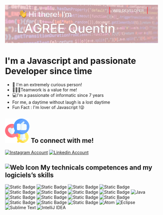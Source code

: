 
![alt text](GithubBannerEdit.jpg "My Banner")

# I'm a Javascript and passionate Developer since time

- 👀 I'm an extremely curious person!
- 🧑‍🤝‍🧑Teamwork is a value for me!
- 💻I'm a passionate of informatic since 7 years 
-  For me, a daytime without laugh is a lost daytime
-  Fun Fact : I'm lover of Javascript !😜

## ![Social Icon](social.png "Social Icon")  To connect with me!
[![Instagram Account](IconInstagram)](https://www.instagram.com/lagreequentin21/)      [![Linkedin Account](IconLinkedin)](https://www.linkedin.com/in/quentin-lagree-575212199/)
## ![Web Icon](web-icon.png "Web Icon")  My technicals competences and my logiciels’s skills
![Static Badge](https://img.shields.io/badge/HTML-white?style=for-the-badge&logo=html5&logoColor=white&color=%23FB6136)  ![Static Badge](https://img.shields.io/badge/CSS-white?style=for-the-badge&logo=css3&logoColor=white&color=%2336CAFB) ![Static Badge](https://img.shields.io/badge/JavaScript-white?style=for-the-badge&logo=javascript&logoColor=white&color=%23C7A80D) ![Static Badge](https://img.shields.io/badge/TypeScript-white?style=for-the-badge&logo=typescript&logoColor=white&color=%237C63FC) ![Static Badge](https://img.shields.io/badge/NodejS-white?style=for-the-badge&logo=node.js&logoColor=white&color=%2303962D) ![Static Badge](https://img.shields.io/badge/Angular-white?style=for-the-badge&logo=angular&logoColor=white&color=%23FC63C9) ![Static Badge](https://img.shields.io/badge/Angular%20CLI-white?style=for-the-badge&logo=angularcli&logoColor=white&color=%235E2BFF)
![Static Badge](https://img.shields.io/badge/MySQL-white?style=for-the-badge&logo=mysql&logoColor=white&color=%23038796) ![Java](https://img.shields.io/badge/java-%23ED8B00.svg?style=for-the-badge&logo=openjdk&logoColor=white) ![Static Badge](https://img.shields.io/badge/Express.jS-white?style=for-the-badge&logo=informatic&logoColor=white&color=%23034A91) ![Static Badge](https://img.shields.io/badge/GIT-white?style=for-the-badge&logo=git&logoColor=white&color=%230D1321) ![Static Badge](https://img.shields.io/badge/GITHUB-white?style=for-the-badge&logo=github&logoColor=white&color=%230D1321) ![Static Badge](https://img.shields.io/badge/MAVEN-white?style=for-the-badge&logo=maven&logoColor=white&color=%2312004D) ![Static Badge](https://img.shields.io/badge/FIGMA-white?style=for-the-badge&logo=figma&logoColor=white&color=%23C836FB) ![Static Badge](https://img.shields.io/badge/ADOBE%20XD-white?style=for-the-badge&logo=adobexd&logoColor=white&color=%23670F86) ![Static Badge](https://img.shields.io/badge/Visual%20Studio%20Code-white?style=for-the-badge&logo=visual-studio-code&logoColor=white&color=%233008B5) ![Atom](https://img.shields.io/badge/Atom-%2366595C.svg?style=for-the-badge&logo=atom&logoColor=white) ![Eclipse](https://img.shields.io/badge/Eclipse-FE7A16.svg?style=for-the-badge&logo=Eclipse&logoColor=white) ![Sublime Text](https://img.shields.io/badge/sublime_text-%23575757.svg?style=for-the-badge&logo=sublime-text&logoColor=important) ![IntelliJ IDEA](https://img.shields.io/badge/IntelliJIDEA-000000.svg?style=for-the-badge&logo=intellij-idea&logoColor=white)


  





